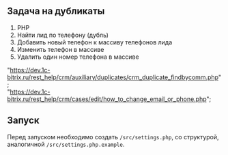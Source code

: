## Задача на дубликаты
1. PHP
2. Найти лид по телефону (дубль)
3. Добавить новый телефон к массиву телефонов лида
4. Изменить телефон в массиве
5. Удалить один номер телефона в массиве

"https://dev.1c-bitrix.ru/rest_help/crm/auxiliary/duplicates/crm_duplicate_findbycomm.php";  
"https://dev.1c-bitrix.ru/rest_help/crm/cases/edit/how_to_change_email_or_phone.php";

## Запуск 
Перед запуском необходимо создать `/src/settings.php`, со структурой, аналогичной `/src/settings.php.example`.  